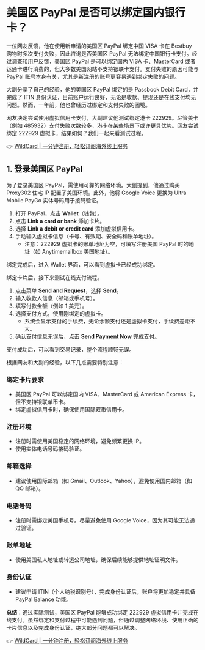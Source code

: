 # 美国区 PayPal 是否可以绑定国内银行卡？

一位网友反馈，他在使用新申请的美国区 PayPal 绑定中国 VISA 卡在 Bestbuy 购物时多次支付失败，因此咨询是否美国区 PayPal 无法绑定中国银行卡支付。经过调查和用户反馈，美国区 PayPal 是可以绑定国内 VISA 卡、MasterCard 或者运通卡进行消费的，但大多数美国网站不支持银联卡支付。支付失败的原因可能与 PayPal 账号本身有关，尤其是新注册的账号更容易遇到绑定失败的问题。

大副分享了自己的经验，他的美国区 PayPal 绑定的是 Passbook Debit Card，并完成了 ITIN 身份认证，目前账户运行良好，无论是收款、提现还是在线支付均无问题。然而，一年前，他也曾经历过绑定和支付失败的困境。

网友决定尝试使用虚拟信用卡支付，大副建议他测试绑定港卡 222929。尽管美卡（例如 485932）支付失败次数较多，港卡在某些场景下或许更具优势。网友尝试绑定 222929 虚拟卡，结果如何？我们一起来看测试过程。

👉 [WildCard | 一分钟注册，轻松订阅海外线上服务](https://bbtdd.com/WildCard)

## 1. 登录美国区 PayPal

为了登录美国区 PayPal，需使用可靠的网络环境。大副提到，他通过购买 Proxy302 住宅 IP 配置了美国环境。此外，他将 Google Voice 更换为 Ultra Mobile PayGo 实体号码用于接码验证。

1. 打开 PayPal，点击 **Wallet**（钱包）。
2. 点击 **Link a card or bank** 添加卡片。
3. 选择 **Link a debit or credit card** 添加虚拟信用卡。
4. 手动输入虚拟卡信息（卡号、有效期、安全码和账单地址）。
   - 注意：222929 虚拟卡的账单地址为空，可填写注册美国 PayPal 时的地址（如 Anytimemailbox 美国地址）。

绑定完成后，进入 Wallet 界面，可以看到虚拟卡已经成功绑定。

绑定卡片后，接下来测试在线支付流程。

1. 点击菜单 **Send and Request**，选择 **Send**。
2. 输入收款人信息（邮箱或手机号）。
3. 填写付款金额（例如 1 美元）。
4. 选择支付方式，使用刚绑定的虚拟卡。
   - 系统会显示支付的手续费，无论余额支付还是虚拟卡支付，手续费差距不大。
5. 确认支付信息无误后，点击 **Send Payment Now** 完成支付。

支付成功后，可以看到交易记录，整个流程顺畅无误。

根据网友和大副的经验，以下几点需要特别注意：

### 绑定卡片要求

- 美国区 PayPal 可以绑定国内 VISA、MasterCard 或 American Express 卡，但不支持银联单币卡。
- 绑定虚拟信用卡时，确保使用国际双币信用卡。

### 注册环境

- 注册时需使用美国稳定的网络环境，避免频繁更换 IP。
- 使用实体电话号码接码验证。

### 邮箱选择

- 建议使用国际邮箱（如 Gmail、Outlook、Yahoo），避免使用国内邮箱（如 QQ 邮箱）。

### 电话号码

- 注册时需绑定美国手机号。尽量避免使用 Google Voice，因为其可能无法通过验证。

### 账单地址

- 使用美国私人地址或转运公司地址，确保后续能够提供地址证明文件。

### 身份认证

- 建议申请 ITIN（个人纳税识别号），完成身份认证后，账户将更加稳定并具备 PayPal Balance 功能。

**总结**：通过实际测试，美国区 PayPal 能够成功绑定 222929 虚拟信用卡并完成在线支付。虽然绑定和支付过程中可能遇到问题，但通过调整网络环境、使用正确的卡片信息以及完成身份认证，绝大部分问题都可以解决。

👉 [WildCard | 一分钟注册，轻松订阅海外线上服务](https://bbtdd.com/WildCard)